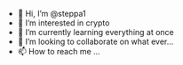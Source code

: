 - 👋 Hi, I’m @steppa1
- 👀 I’m interested in crypto 
- 🌱 I’m currently learning everything at once
- 💞️ I’m looking to collaborate on what ever...
- 📫 How to reach me ...

<!---
steppa1/steppa1 is a ✨ special ✨ repository because its `README.md` (this file) appears on your GitHub profile.
You can click the Preview link to take a look at your changes.
--->
